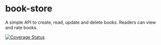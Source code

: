 # book-store
A simple API to create, read, update and delete books. Readers can view and rate books.

[![Coverage Status](https://coveralls.io/repos/github/Gharoro/book-store/badge.svg?branch=master)](https://coveralls.io/github/Gharoro/book-store?branch=master)
